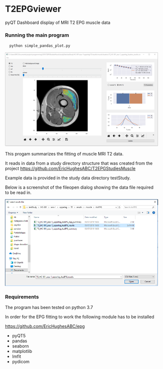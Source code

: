 # T2EPGviewer
pyQT Dashboard display of MRI T2 EPG muscle data

### Running the main program

```
  python simple_pandas_plot.py
```

![alt text](screenshot.png "Logo Title Text 1")

This progam summarizes the fitting of muscle MRI T2 data. 

It reads in data from a study directory structure that was created from the project https://github.com/EricHughesABC/T2EPGStudiesMuscle

Example data is provided in the study data directory testStudy.

Below is a screenshot of the fileopen dialog showing the data file required to be read in.

![open file directory](openDialog.png "Read in data set" )

### Requirements

The program has been tested on python 3.7

In order for the EPG fitting to work the following module has to be installed

https://github.com/EricHughesABC/epg

- pyQT5
- pandas
- seaborn
- matplotlib
- lmfit
- pydicom

